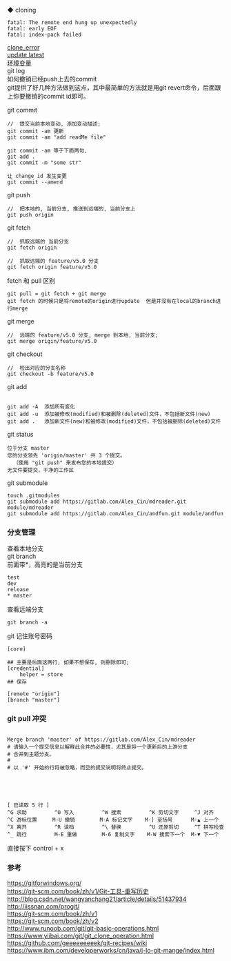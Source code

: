 ◆ cloning  
```
fatal: The remote end hung up unexpectedly 
fatal: early EOF 
fatal: index-pack failed
```
[clone_error](library/clone_error_eof.md)  
[update latest](library/update_latest.md)  
[环境变量](library/run_path.md)   
git log  
如何撤销已经push上去的commit    
git提供了好几种方法做到这点，其中最简单的方法就是用git revert命令，后面跟上你要撤销的commit id即可。  

git commit  
```
//  提交当前本地变动, 添加变动描述;  
git commit -am 更新  
git commit -am "add readMe file"  

git commit -am 等于下面两句,   
git add .
git commit -m "some str"

让 change id 发生变更  
git commit --amend  

```
git push  
```
//  把本地的, 当前分支, 推送到远端的, 当前分支上  
git push origin  
```

git fetch  
```
//  抓取远端的 当前分支
git fetch origin  

//  抓取远端的 feature/v5.0 分支
git fetch origin feature/v5.0  
```  
fetch 和 pull 区别  
```
git pull = git fetch + git merge  
git fetch 的时候只是将remote的origin进行update  但是并没有在local的branch进行merge  
```
git merge  
```
//  远端的 feature/v5.0 分支, merge 到本地, 当前分支;  
git merge origin/feature/v5.0 
```
git checkout  
```
//  检出对应的分支名称  
git checkout -b feature/v5.0  
```
git add  
```

git add -A  添加所有变化  
git add -u  添加被修改(modified)和被删除(deleted)文件，不包括新文件(new)  
git add .   添加新文件(new)和被修改(modified)文件，不包括被删除(deleted)文件  
```
git status  
```
位于分支 master
您的分支领先 'origin/master' 共 3 个提交。
  （使用 "git push" 来发布您的本地提交）
无文件要提交，干净的工作区
```
git submodule  
```
touch .gitmodules
git submodule add https://gitlab.com/Alex_Cin/mdreader.git module/mdreader
git submodule add https://gitlab.com/Alex_Cin/andfun.git module/andfun
```
### 分支管理  
查看本地分支  
git branch  
前面带*，高亮的是当前分支  
```
test  
dev  
release  
* master  
```
查看远端分支  
```
git branch -a  
```

git 记住账号密码  
```
[core]

## 主要是后面这两行, 如果不想保存, 则删除即可;  
[credential]
    helper = store
## 保存  

[remote "origin"]
[branch "master"]
```
### git pull 冲突  
```

Merge branch 'master' of https://gitlab.com/Alex_Cin/mdreader
# 请输入一个提交信息以解释此合并的必要性，尤其是将一个更新后的上游分支
# 合并到主题分支。
#
# 以 '#' 开始的行将被忽略，而空的提交说明将终止提交。




                                                                          [ 已读取 5 行 ]
^G 求助         ^O 写入         ^W 搜索         ^K 剪切文字     ^J 对齐         ^C 游标位置     M-U 撤销        M-A 标记文字    M-] 至括号      M-▲ 上一个
^X 离开         ^R 读档         ^\ 替换         ^U 还原剪切     ^T 拼写检查     ^_ 跳行         M-E 重做        M-6 复制文字    M-W 搜索下一个  M-▼ 下一个

```
直接按下 control + x  


### 参考  
https://gitforwindows.org/  
https://git-scm.com/book/zh/v1/Git-工具-重写历史  
http://blog.csdn.net/wangyanchang21/article/details/51437934  
http://iissnan.com/progit/  
https://git-scm.com/book/zh/v1  
https://git-scm.com/book/zh/v2  
http://www.runoob.com/git/git-basic-operations.html  
https://www.yiibai.com/git/git_clone_operation.html  
https://github.com/geeeeeeeeek/git-recipes/wiki  
https://www.ibm.com/developerworks/cn/java/j-lo-git-mange/index.html  

